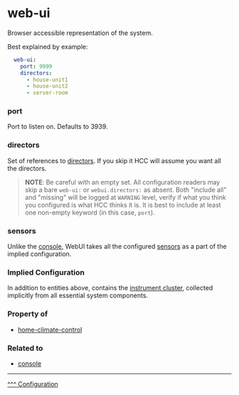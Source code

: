 web-ui
==

Browser accessible representation of the system.

Best explained by example:

```yaml
  web-ui:
    port: 9999
    directors:
      - house-unit1
      - house-unit2
      - server-room
```

### port
Port to listen on. Defaults to 3939.

### directors
Set of references to [directors](./directors.md). If you skip it HCC will assume you want all the directors.

> **NOTE**: Be careful with an empty set. All configuration readers may skip a bare `web-ui:` or `webui.directors:` as absent.
> Both "include all" and "missing" will be logged at `WARNING` level, verify if what you think you configured is what HCC thinks it is.
> It is best to include at least one non-empty keyword (in this case, `port`).

### sensors
Unlike the [console](./console.md#sensors), WebUI takes all the configured [sensors](./sensors-and-switches.md) as a part of the implied configuration.

### Implied Configuration

In addition to entities above, contains the [instrument cluster](../instrument-cluster/index.md), collected implicitly from all essential system components.

### Property of
* [home-climate-control](./home-climate-control.md)

### Related to
* [console](./console.md)

---
[^^^ Configuration](./index.md)

